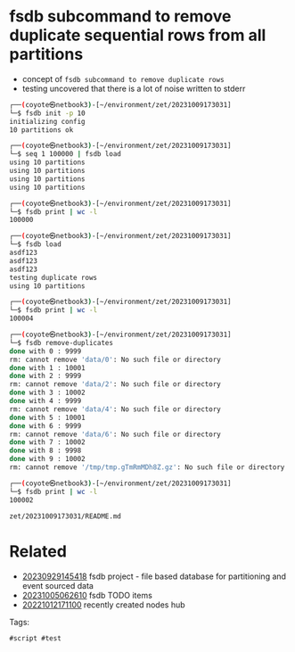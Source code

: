 # fsdb subcommand to remove duplicate sequential rows from all partitions

- concept of `fsdb subcommand to remove duplicate rows`
- testing uncovered that there is a lot of noise written to stderr

```bash
┌──(coyote㉿netbook3)-[~/environment/zet/20231009173031]
└─$ fsdb init -p 10
initializing config
10 partitions ok

┌──(coyote㉿netbook3)-[~/environment/zet/20231009173031]
└─$ seq 1 100000 | fsdb load
using 10 partitions
using 10 partitions
using 10 partitions
using 10 partitions

┌──(coyote㉿netbook3)-[~/environment/zet/20231009173031]
└─$ fsdb print | wc -l
100000

┌──(coyote㉿netbook3)-[~/environment/zet/20231009173031]
└─$ fsdb load
asdf123
asdf123
asdf123
testing duplicate rows
using 10 partitions

┌──(coyote㉿netbook3)-[~/environment/zet/20231009173031]
└─$ fsdb print | wc -l
100004

┌──(coyote㉿netbook3)-[~/environment/zet/20231009173031]
└─$ fsdb remove-duplicates
done with 0 : 9999
rm: cannot remove 'data/0': No such file or directory
done with 1 : 10001
done with 2 : 9999
rm: cannot remove 'data/2': No such file or directory
done with 3 : 10002
done with 4 : 9999
rm: cannot remove 'data/4': No such file or directory
done with 5 : 10001
done with 6 : 9999
rm: cannot remove 'data/6': No such file or directory
done with 7 : 10002
done with 8 : 9998
done with 9 : 10002
rm: cannot remove '/tmp/tmp.gTmRmMDh8Z.gz': No such file or directory

┌──(coyote㉿netbook3)-[~/environment/zet/20231009173031]
└─$ fsdb print | wc -l
100002
```

` zet/20231009173031/README.md `

# Related

- [20230929145418](/zet/20230929145418/README.md) fsdb project - file based database for partitioning and event sourced data
- [20231005062610](/zet/20231005062610/README.md) fsdb TODO items
- [20221012171100](/zet/20221012171100/README.md) recently created nodes hub

Tags:

    #script #test
